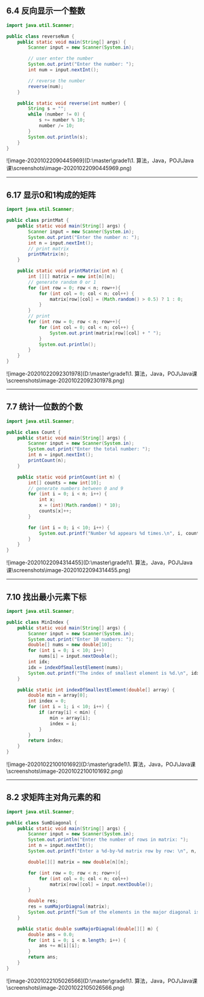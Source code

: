 ## 6.4 反向显示一个整数

```java
import java.util.Scanner;

public class reverseNum {
    public static void main(String[] args) {
        Scanner input = new Scanner(System.in);

        // user enter the number
        System.out.print("Enter the number: ");
        int num = input.nextInt();

        // reverse the number
        reverse(num);
    }

    public static void reverse(int number) {
        String s = "";
        while (number != 0) {
            s += number % 10;
            number /= 10;
        }
        System.out.println(s);
    }
}
```

![image-20201022090445969](D:\master\grade1\1. 算法，Java，POJ\Java课\screenshots\image-20201022090445969.png)

***



## 6.17 显示0和1构成的矩阵

```java
import java.util.Scanner;

public class printMat {
    public static void main(String[] args) {
        Scanner input = new Scanner(System.in);
        System.out.print("Enter the number n: ");
        int n = input.nextInt();
        // print matrix
        printMatrix(n);
    }

    public static void printMatrix(int n) {
        int [][] matrix = new int[n][n];
        // generate random 0 or 1
        for (int row = 0; row < n; row++){
            for (int col = 0; col < n; col++) {
                matrix[row][col] = (Math.random() > 0.5) ? 1 : 0;
            }
        }
        // print
        for (int row = 0; row < n; row++){
            for (int col = 0; col < n; col++) {
                System.out.print(matrix[row][col] + " ");
            }
            System.out.println();
        }
    }
}
```

![image-20201022092301978](D:\master\grade1\1. 算法，Java，POJ\Java课\screenshots\image-20201022092301978.png)

***



## 7.7 统计一位数的个数

```java
import java.util.Scanner;

public class Count {
    public static void main(String[] args) {
        Scanner input = new Scanner(System.in);
        System.out.print("Enter the total number: ");
        int n = input.nextInt();
        printCount(n);
    }

    public static void printCount(int n) {
        int[] counts = new int[10];
        // generate numbers between 0 and 9
        for (int i = 0; i < n; i++) {
            int x;
            x = (int)(Math.random() * 10);
            counts[x]++;
        }

        for (int i = 0; i < 10; i++) {
            System.out.printf("Number %d appears %d times.\n", i, counts[i]);
        }
    }
}
```

![image-20201022094314455](D:\master\grade1\1. 算法，Java，POJ\Java课\screenshots\image-20201022094314455.png)

***



## 7.10 找出最小元素下标

```java
import java.util.Scanner;

public class MinIndex {
    public static void main(String[] args) {
        Scanner input = new Scanner(System.in);
        System.out.print("Enter 10 numbers: ");
        double[] nums = new double[10];
        for (int i = 0; i < 10; i++)
            nums[i] = input.nextDouble();
        int idx;
        idx = indexOfSmallestElement(nums);
        System.out.printf("The index of smallest element is %d.\n", idx);
    }

    public static int indexOfSmallestElement(double[] array) {
        double min = array[0];
        int index = 0;
        for (int i = 1; i < 10; i++) {
            if (array[i] < min) {
                min = array[i];
                index = i;
            }
        }
        return index;
    }
}
```

![image-20201022100101692](D:\master\grade1\1. 算法，Java，POJ\Java课\screenshots\image-20201022100101692.png)

***



## 8.2 求矩阵主对角元素的和

```java
import java.util.Scanner;

public class SumDiagonal {
    public static void main(String[] args) {
        Scanner input = new Scanner(System.in);
        System.out.println("Enter the number of rows in matrix: ");
        int n = input.nextInt();
        System.out.printf("Enter a %d-by-%d matrix row by row: \n", n, n);

        double[][] matrix = new double[n][n];

        for (int row = 0; row < n; row++){
            for (int col = 0; col < n; col++)
                matrix[row][col] = input.nextDouble();
        }

        double res;
        res = sumMajorDiagnal(matrix);
        System.out.printf("Sum of the elements in the major diagonal is %f.\n", res);
    }

    public static double sumMajorDiagnal(double[][] m) {
        double ans = 0.0;
        for (int i = 0; i < m.length; i++) {
            ans += m[i][i];
        }
        return ans;
    }
}
```

![image-20201022105026566](D:\master\grade1\1. 算法，Java，POJ\Java课\screenshots\image-20201022105026566.png)
